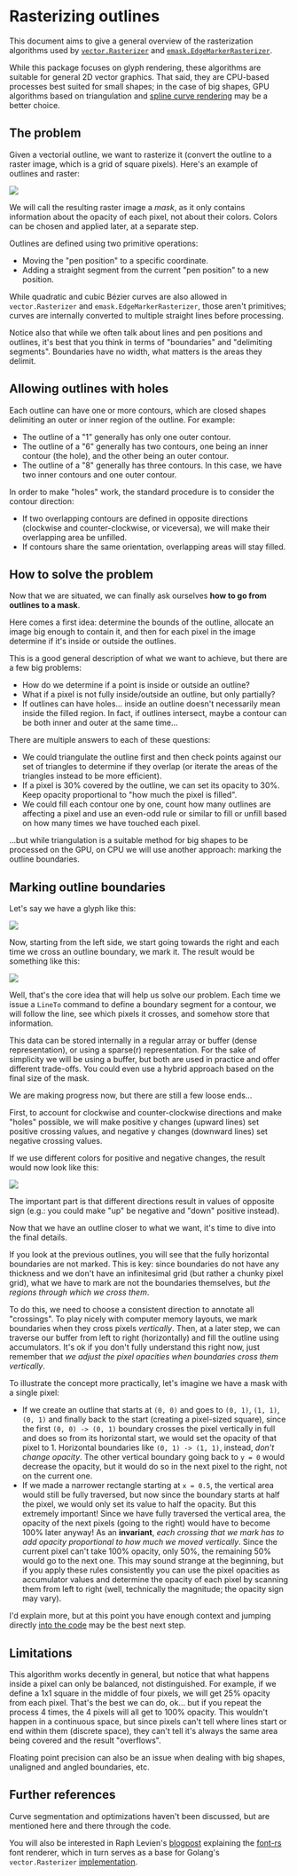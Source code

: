 # Rasterizing outlines
This document aims to give a general overview of the rasterization algorithms used by [`vector.Rasterizer`](https://pkg.go.dev/golang.org/x/image/vector) and [`emask.EdgeMarkerRasterizer`](https://pkg.go.dev/github.com/tinne26/etxt/emask#EdgeMarkerRasterizer).

While this package focuses on glyph rendering, these algorithms are suitable for general 2D vector graphics. That said, they are CPU-based processes best suited for small shapes; in the case of big shapes, GPU algorithms based on triangulation and [spline curve rendering](https://developer.nvidia.com/gpugems/gpugems3/part-iv-image-effects/chapter-25-rendering-vector-art-gpu) may be a better choice.

## The problem
Given a vectorial outline, we want to rasterize it (convert the outline to a raster image, which is a grid of square pixels). Here's an example of outlines and raster:

![](https://github.com/tinne26/etxt/blob/v0.0.9-alpha.7/docs/img/outline_vs_raster.png?raw=true)

We will call the resulting raster image a *mask*, as it only contains information about the opacity of each pixel, not about their colors. Colors can be chosen and applied later, at a separate step.

Outlines are defined using two primitive operations:
- Moving the "pen position" to a specific coordinate.
- Adding a straight segment from the current "pen position" to a new position.

While quadratic and cubic Bézier curves are also allowed in `vector.Rasterizer` and `emask.EdgeMarkerRasterizer`, those aren't primitives; curves are internally converted to multiple straight lines before processing.

Notice also that while we often talk about lines and pen positions and outlines, it's best that you think in terms of "boundaries" and "delimiting segments". Boundaries have no width, what matters is the areas they delimit.

## Allowing outlines with holes
Each outline can have one or more contours, which are closed shapes delimiting an outer or inner region of the outline. For example:
- The outline of a "1" generally has only one outer contour.
- The outline of a "6" generally has two contours, one being an inner contour (the hole), and the other being an outer contour.
- The outline of a "8" generally has three contours. In this case, we have two inner contours and one outer contour.

In order to make "holes" work, the standard procedure is to consider the contour direction:
- If two overlapping contours are defined in opposite directions (clockwise and counter-clockwise, or viceversa), we will make their overlapping area be unfilled.
- If contours share the same orientation, overlapping areas will stay filled.

## How to solve the problem
Now that we are situated, we can finally ask ourselves **how to go from outlines to a mask**.

Here comes a first idea: determine the bounds of the outline, allocate an image big enough to contain it, and then for each pixel in the image determine if it's inside or outside the outlines.

This is a good general description of what we want to achieve, but there are a few big problems:
- How do we determine if a point is inside or outside an outline?
- What if a pixel is not fully inside/outside an outline, but only partially?
- If outlines can have holes... inside an outline doesn't necessarily mean inside the filled region. In fact, if outlines intersect, maybe a contour can be both inner and outer at the same time...

There are multiple answers to each of these questions:
- We could triangulate the outline first and then check points against our set of triangles to determine if they overlap (or iterate the areas of the triangles instead to be more efficient).
- If a pixel is 30% covered by the outline, we can set its opacity to 30%. Keep opacity proportional to "how much the pixel is filled".
- We could fill each contour one by one, count how many outlines are affecting a pixel and use an even-odd rule or similar to fill or unfill based on how many times we have touched each pixel.

...but while triangulation is a suitable method for big shapes to be processed on the GPU, on CPU we will use another approach: marking the outline boundaries.

## Marking outline boundaries
Let's say we have a glyph like this:

![](https://github.com/tinne26/etxt/blob/v0.0.9-alpha.7/docs/img/glyph_filled.png?raw=true)

Now, starting from the left side, we start going towards the right and each time we cross an outline boundary, we mark it. The result would be something like this:

![](https://github.com/tinne26/etxt/blob/v0.0.9-alpha.7/docs/img/glyph_edges.png?raw=true)

Well, that's the core idea that will help us solve our problem. Each time we issue a `LineTo` command to define a boundary segment for a contour, we will follow the line, see which pixels it crosses, and somehow store that information.

This data can be stored internally in a regular array or buffer (dense representation), or using a sparse(r) representation. For the sake of simplicity we will be using a buffer, but both are used in practice and offer different trade-offs. You could even use a hybrid approach based on the final size of the mask.

We are making progress now, but there are still a few loose ends...

First, to account for clockwise and counter-clockwise directions and make "holes" possible, we will make positive y changes (upward lines) set positive crossing values, and negative y changes (downward lines) set negative crossing values.

If we use different colors for positive and negative changes, the result would now look like this:

![](https://github.com/tinne26/etxt/blob/v0.0.9-alpha.7/docs/img/glyph_sign.png?raw=true)

The important part is that different directions result in values of opposite sign (e.g.: you could make "up" be negative and "down" positive instead).

Now that we have an outline closer to what we want, it's time to dive into the final details.

If you look at the previous outlines, you will see that the fully horizontal boundaries are not marked. This is key: since boundaries do not have any thickness and we don't have an infinitesimal grid (but rather a chunky pixel grid), what we have to mark are not the boundaries themselves, but *the regions through which we cross them*.

To do this, we need to choose a consistent direction to annotate all "crossings". To play nicely with computer memory layouts, we mark boundaries when they cross pixels *vertically*. Then, at a later step, we can traverse our buffer from left to right (horizontally) and fill the outline using accumulators. It's ok if you don't fully understand this right now, just remember that *we adjust the pixel opacities when boundaries cross them vertically*.

To illustrate the concept more practically, let's imagine we have a mask with a single pixel:
- If we create an outline that starts at `(0, 0)` and goes to `(0, 1)`, `(1, 1)`, `(0, 1)` and finally back to the start (creating a pixel-sized square), since the first `(0, 0) -> (0, 1)` boundary crosses the pixel vertically in full and does so from its horizontal start, we would set the opacity of that pixel to 1. Horizontal boundaries like `(0, 1) -> (1, 1)`, instead, *don't change opacity*. The other vertical boundary going back to `y = 0` would decrease the opacity, but it would do so in the next pixel to the right, not on the current one.
- If we made a narrower rectangle starting at `x = 0.5`, the vertical area would still be fully traversed, but now since the boundary starts at half the pixel, we would only set its value to half the opacity. But this extremely important! Since we have fully traversed the vertical area, the opacity of the next pixels (going to the right) would have to become 100% later anyway! As an **invariant**, *each crossing that we mark has to add opacity proportional to how much we moved vertically*. Since the current pixel can't take 100% opacity, only 50%, the remaining 50% would go to the next one. This may sound strange at the beginning, but if you apply these rules consistently you can use the pixel opacities as accumulator values and determine the opacity of each pixel by scanning them from left to right (well, technically the magnitude; the opacity sign may vary).

I'd explain more, but at this point you have enough context and jumping directly [into the code](https://github.com/tinne26/etxt/blob/v0.0.9-alpha.7/emask/edge_marker.go) may be the best next step.

## Limitations
This algorithm works decently in general, but notice that what happens inside a pixel can only be balanced, not distinguished. For example, if we define a 1x1 square in the middle of four pixels, we will get 25% opacity from each pixel. That's the best we can do, ok... but if you repeat the process 4 times, the 4 pixels will all get to 100% opacity. This wouldn't happen in a continuous space, but since pixels can't tell where lines start or end within them (discrete space), they can't tell it's always the same area being covered and the result "overflows".

Floating point precision can also be an issue when dealing with big shapes, unaligned and angled boundaries, etc.

## Further references
Curve segmentation and optimizations haven't been discussed, but are mentioned here and there through the code.

You will also be interested in Raph Levien's [blogpost](https://medium.com/@raphlinus/inside-the-fastest-font-renderer-in-the-world-75ae5270c445) explaining the [font-rs](https://github.com/raphlinus/font-rs) font renderer, which in turn serves as a base for Golang's `vector.Rasterizer` [implementation](https://cs.opensource.google/go/x/image/+/70e8d0d3:vector/raster_floating.go;l=31).
